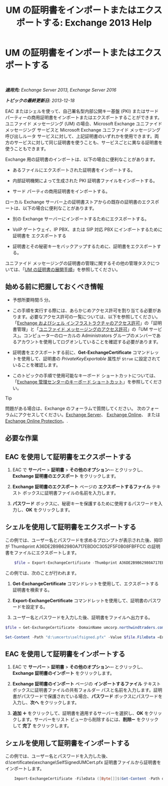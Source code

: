 ﻿---
title: 'UM の証明書をインポートまたはエクスポートする: Exchange 2013 Help'
TOCTitle: UM の証明書をインポートまたはエクスポートする
ms:assetid: ee688c33-2e08-47e7-95fc-04ba10238341
ms:mtpsurl: https://technet.microsoft.com/ja-jp/library/Dn205143(v=EXCHG.150)
ms:contentKeyID: 54652994
ms.date: 04/24/2018
mtps_version: v=EXCHG.150
ms.translationtype: HT
---

# UM の証明書をインポートまたはエクスポートする

 

_**適用先:** Exchange Server 2013, Exchange Server 2016_

_**トピックの最終更新日:** 2013-12-18_

EAC またはシェルを使って、自己署名型内部公開キー基盤 (PKI) またはサードパーティーの商用証明書をインポートまたはエクスポートすることができます。ユニファイド メッセージング (UM) の場合、Microsoft Exchange ユニファイド メッセージング サービスと Microsoft Exchange ユニファイド メッセージング呼び出しルータ サービスに対して、上記証明書のいずれかを使用できます。両方のサービスに対して同じ証明書を使うことも、サービスごとに異なる証明書を使うこともできます。

Exchange 用の証明書のインポートは、以下の場合に便利なことがあります。

  - あるファイルにエクスポートされた証明書をインポートする。

  - 内部証明機関によって生成された PKI 証明書ファイルをインポートする。

  - サード パーティの商用証明書をインポートする。

ローカル Exchange サーバー上の証明書ストアからの既存の証明書のエクスポートは、以下の場合に便利なことがあります。

  - 別の Exchange サーバーにインポートするためにエクスポートする。

  - VoIP ゲートウェイ、IP PBX、または SIP 対応 PBX にインポートするために証明書を エクスポートする

  - 証明書とその秘密キーをバックアップするために、証明書をエクスポートする。

ユニファイド メッセージングの証明書の管理に関するその他の管理タスクについては、「[UM の証明書の展開手順](deploying-certificates-for-um-procedures-exchange-2013-help.md)」を参照してください。

## 始める前に把握しておくべき情報

  - 予想所要時間:5 分。

  - この手順を実行する際には、あらかじめアクセス許可を割り当てる必要があります。必要なアクセス許可の一覧については、以下を参照してください。「[Exchange およびシェル インフラストラクチャのアクセス許可](exchange-and-shell-infrastructure-permissions-exchange-2013-help.md)」の「証明書管理」と「[ユニファイド メッセージングのアクセス許可](unified-messaging-permissions-exchange-2013-help.md)」の「UM サービス」。コンピューターのローカルの Administrators グループのメンバーであるアカウントを使用してログオンしていることを確認する必要があります。

  - 証明書をエクスポートする前に、**Get-ExchangeCertificate** コマンドレットを使用して、証明書の *PrivateKeyExportable* 属性が `$true` に設定されていることを確認します。

  - このトピックの手順で使用可能なキーボード ショートカットについては、「[Exchange 管理センターのキーボード ショートカット](keyboard-shortcuts-in-the-exchange-admin-center-exchange-online-protection-help.md)」を参照してください。


> [!TIP]
> 問題がある場合は、Exchange のフォーラムで質問してください。 次のフォーラムにアクセスしてください。<A href="https://go.microsoft.com/fwlink/p/?linkid=60612">Exchange Server</A>、 <A href="https://go.microsoft.com/fwlink/p/?linkid=267542">Exchange Online</A>、 または <A href="https://go.microsoft.com/fwlink/p/?linkid=285351">Exchange Online Protection</A>。.



## 必要な作業

## EAC を使用して証明書をエクスポートする

1.  EAC で <strong>サーバー</strong> \> <strong>証明書</strong> \> <strong>その他のオプション</strong>![\[その他のオプション\] アイコン](images/JJ150550.5381819e-3b21-4873-8714-e9b956290b28(EXCHG.150).gif "[その他のオプション] アイコン") とクリックし、<strong>Exchange 証明書のエクスポート</strong> をクリックします。

2.  <strong>Exchange 証明書のエクスポート</strong> ページの <strong>エクスポートするファイル</strong> テキスト ボックスに証明書ファイルの名前を入力します。

3.  <strong>パスワード</strong> ボックスに、秘密キーを保護するために使用するパスワードを入力し、<strong>OK</strong> をクリックします。

## シェルを使用して証明書をエクスポートする

この例では、ユーザー名とパスワードを求めるプロンプトが表示された後、拇印が Thumbprint A36DE2B9B62980A717EBD0C3052F5F0B08FBFFCC の証明書をファイルにエクスポートします。

```powershell
    $file = Export-ExchangeCertificate -Thumbprint A36DE2B9B62980A717EBD0C3052F5F0B08FBFFCC -BinaryEncoded:$true -Password (Get-Credential).password
```

この例では、次のことが行われます。

1.  **Get-ExchangeCertificate** コマンドレットを使用して、エクスポートする証明書を検索する。

2.  **Export-ExchangeCertificate** コマンドレットを使用して、証明書のパスワードを設定する。

3.  ユーザー名とパスワードを入力した後、証明書をファイルへ出力する。

<!-- end list -->
  ```powershell
  $file = Get-ExchangeCertificate -DomainName umcorp.northwindtraders.com | Export-ExchangeCertificate -BinaryEncoded:$true -Password (Get-Credential).password
  ```
  ```powershell
  Set-Content -Path "d:\umcerts\selfsigned.pfx" -Value $file.FileData =Encoding Byte
  ```

## EAC を使用して証明書をインポートする

1.  EAC で <strong>サーバー</strong> \> <strong>証明書</strong> \> <strong>その他のオプション</strong>![\[その他のオプション\] アイコン](images/JJ150550.5381819e-3b21-4873-8714-e9b956290b28(EXCHG.150).gif "[その他のオプション] アイコン") とクリックし、<strong>Exchange 証明書のインポート</strong> をクリックします。

2.  <strong>Exchange 証明書のインポート</strong> ページの <strong>インポートするファイル</strong> テキスト ボックスに証明書ファイルの共有フォルダー パスと名前を入力します。証明書がパスワードで保護されている場合、<strong>パスワード</strong> ボックスにパスワードを入力し、<strong>次へ</strong> をクリックします。

3.  <strong>追加</strong> ![\[追加\] アイコン](images/JJ218640.c1e75329-d6d7-4073-a27d-498590bbb558(EXCHG.150).gif "[追加] アイコン") をクリックして、証明書を適用するサーバーを選択し、<strong>OK</strong> をクリックします。サーバーをリスト ビューから削除するには、<strong>削除</strong>![\[削除\] アイコン](images/Dd362328.479b6ced-8d64-4277-a725-f17fea202b28(EXCHG.150).gif "[削除] アイコン") をクリックして <strong>完了</strong> をクリックします。

## シェルを使用して証明書をインポートする

この例では、ユーザー名とパスワードを入力した後、d:\\certificates\\exchange\\SelfSignedUMCert.pfx 証明書ファイルから証明書をインポートします。

```powershell
    Import-ExchangeCertificate -FileData ([Byte[]]$(Get-Content -Path d:\certificates\exchange\SelfSignedUMCert.pfx -Encoding Byte -ReadCount 0)) -Password:(Get-Credential).password
```
